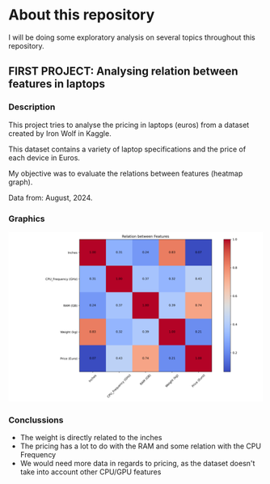 # About this repository

I will be doing some exploratory analysis on several topics throughout this repository. 


## FIRST PROJECT: Analysing relation between features in laptops

### Description

This project tries to analyse the pricing in laptops (euros) from a dataset created by Iron Wolf in Kaggle.

This dataset contains a variety of laptop specifications and the price of each device in Euros.

My objective was to evaluate the relations between features (heatmap graph).

Data from: August, 2024.

### Graphics

![Laptop Features Heatmap](./laptop-features-relation/laptop_components_correlation.png)

### Conclussions

* The weight is directly related to the inches
* The pricing has a lot to do with the RAM and some relation with the CPU Frequency
* We would need more data in regards to pricing, as the dataset doesn't take into account other CPU/GPU features
